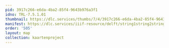 ```yaml
---
pid: 3917c266-e6da-4ba2-85f4-9643b976a3f1
idno: TRL-7.5.1.01
thumbnail: https://dlc.services/thumbs/7/4/3917c266-e6da-4ba2-85f4-9643b976a3f1/full/400,339/0/default.jpg
manifest: https://dlc.services/iiif-resource/delft/string1string2string3/kaartenproject-2007/TRL-7.5.1.01
order: '505'
layout: map
collection: kaartenproject
---
```

